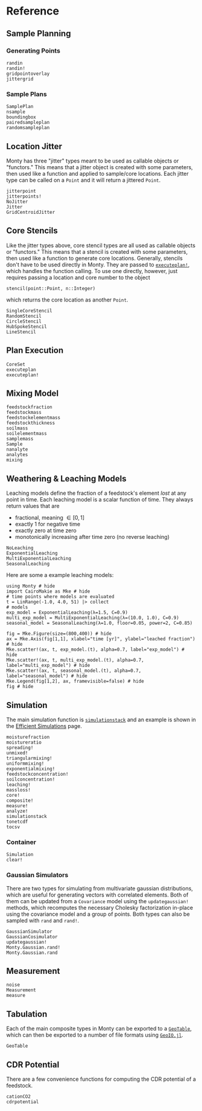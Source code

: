 # Reference

## Sample Planning

### Generating Points

```@docs
randin
randin!
gridpointoverlay
jittergrid
```

### Sample Plans

```@docs
SamplePlan
nsample
boundingbox
pairedsampleplan
randomsampleplan
```

## Location Jitter

Monty has three "jitter" types meant to be used as callable objects or "functors." This means that a jitter object is created with some parameters, then used like a function and applied to sample/core locations. Each jitter type can be called on a `Point` and it will return a jittered `Point`.

```@docs
jitterpoint
jitterpoints!
NoJitter
Jitter
GridCentroidJitter
```

## Core Stencils

Like the jitter types above, core stencil types are all used as callable objects or "functors." This means that a stencil is created with some parameters, then used like a function to generate core locations. Generally, stencils don't have to be used directly in Monty. They are passed to [`executeplan!`](@ref), which handles the function calling. To use one directly, however, just requires passing a location and core number to the object

    stencil(point::Point, n::Integer)

which returns the core location as another `Point`.

```@docs
SingleCoreStencil
RandomStencil
CircleStencil
HubSpokeStencil
LineStencil
```

## Plan Execution

```@docs
CoreSet
executeplan
executeplan!
```

## Mixing Model

```@docs
feedstockfraction
feedstockmass
feedstockelementmass
feedstockthickness
soilmass
soilelementmass
samplemass
Sample
nanalyte
analytes
mixing
```

## Weathering & Leaching Models

Leaching models define the fraction of a feedstock's element *lost* at any point in time. Each leaching model is a scalar function of time. They always return values that are
* fractional, meaning $\in [0,1]$
* exactly 1 for negative time
* exactly zero at time zero
* monotonically increasing after time zero (no reverse leaching)

```@docs
NoLeaching
ExponentialLeaching
MultiExponentialLeaching
SeasonalLeaching
```

Here are some a example leaching models:
```@example
using Monty # hide
import CairoMakie as Mke # hide
# time points where models are evaluated
t = LinRange(-1.0, 4.0, 51) |> collect
# models
exp_model = ExponentialLeaching(λ=1.5, C=0.9)
multi_exp_model = MultiExponentialLeaching(λ=(10.0, 1.0), C=0.9)
seasonal_model = SeasonalLeaching(λ=1.0, floor=0.05, power=2, C=0.85)

fig = Mke.Figure(size=(800,400)) # hide
ax = Mke.Axis(fig[1,1], xlabel="time [yr]", ylabel="leached fraction") # hide
Mke.scatter!(ax, t, exp_model.(t), alpha=0.7, label="exp_model") # hide
Mke.scatter!(ax, t, multi_exp_model.(t), alpha=0.7, label="multi_exp_model") # hide
Mke.scatter!(ax, t, seasonal_model.(t), alpha=0.7, label="seasonal_model") # hide
Mke.Legend(fig[1,2], ax, framevisible=false) # hide
fig # hide
```

## Simulation

The main simulation function is [`simulationstack`](@ref) and an example is shown in the [Efficient Simulations](efficiency.md) page.

```@docs
moisturefraction
moistureratio
spreading!
unmixed!
triangularmixing!
uniformmixing!
exponentialmixing!
feedstockconcentration!
soilconcentration!
leaching!
massloss!
core!
composite!
measure!
analyze!
simulationstack
tonetcdf
tocsv
```

### Container

```@docs
Simulation
clear!
```

### Gaussian Simulators

There are two types for simulating from multivariate gaussian distributions, which are useful for generating vectors with correlated elements. Both of them can be updated from a `Covariance` model using the `updategaussian!` methods, which recomputes the necessary Cholesky factorization in-place using the covariance model and a group of points. Both types can also be sampled with `rand` and `rand!`.

```@docs
GaussianSimulator
GaussianCosimulator
updategaussian!
Monty.Gaussian.rand!
Monty.Gaussian.rand
```

## Measurement

```@docs
noise
Measurement
measure
```

## Tabulation

Each of the main composite types in Monty can be exported to a [`GeoTable`](https://juliaearth.github.io/GeoStatsDocs/stable/data.html), which can then be exported to a number of file formats using [`GeoIO.jl`](https://github.com/JuliaEarth/GeoIO.jl).

```@docs
GeoTable
```

## CDR Potential

There are a few convenience functions for computing the CDR potential of a feedstock.

```@docs
cationCO2
cdrpotential
```
